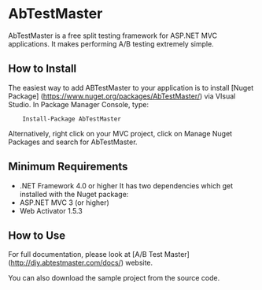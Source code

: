 AbTestMaster
============

AbTestMaster is a free split testing framework for ASP.NET MVC applications. It makes performing A/B testing extremely simple.

How to Install
--------------
The easiest way to add ABTestMaster to your application is to install [Nuget Package] (https://www.nuget.org/packages/AbTestMaster/) via VIsual Studio. In Package Manager Console, type:

        Install-Package AbTestMaster
        
Alternatively, right click on your MVC project, click on Manage Nuget Packages and search for AbTestMaster.

Minimum Requirements
--------------------
- .NET Framework 4.0 or higher
It has two dependencies which get installed with the Nuget package:
- ASP.NET MVC 3 (or higher)
- Web Activator 1.5.3


How to Use
----------
For full documentation, please look at [A/B Test Master] (http://diy.abtestmaster.com/docs/) website.

You can also download the sample project from the source code.
